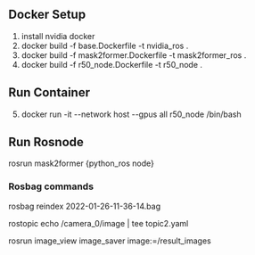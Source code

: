 ## Docker Setup
1. install nvidia docker
2. docker build -f base.Dockerfile -t nvidia_ros .
3. docker build -f mask2former.Dockerfile -t mask2former_ros .
4. docker build -f r50_node.Dockerfile -t r50_node .

## Run Container
5. docker run -it --network host --gpus all r50_node /bin/bash

## Run Rosnode
rosrun mask2former {python_ros node}


### Rosbag commands

rosbag reindex 2022-01-26-11-36-14.bag 

rostopic echo /camera_0/image | tee topic2.yaml

rosrun image_view image_saver image:=/result_images



